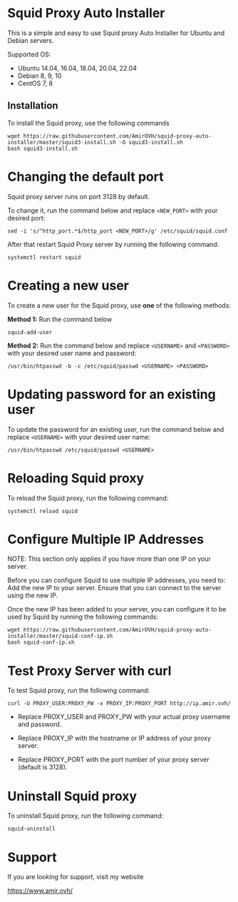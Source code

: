 # Squid Proxy Auto Installer

This is a simple and easy to use Squid proxy Auto Installer for Ubuntu and Debian servers.

Supported OS:
* Ubuntu 14.04, 16.04, 18.04, 20.04, 22.04
* Debian 8, 9, 10
* CentOS 7, 8


## Installation

To install the Squid proxy, use the following commands

```
wget https://raw.githubusercontent.com/AmirOVH/squid-proxy-auto-installer/master/squid3-install.sh -O squid3-install.sh
bash squid3-install.sh
```

# Changing the default port
Squid proxy server runs on port 3128 by default.

To change it, run the command below and replace `<NEW_PORT>` with your desired port:

```
sed -i 's/^http_port.*$/http_port <NEW_PORT>/g' /etc/squid/squid.conf
```

After that restart Squid Proxy server by running the following command:

```
systemctl restart squid

```

# Creating a new user

To create a new user for the Squid proxy, use **one** of the following methods:

**Method 1:** Run the command below

```
squid-add-user
```

**Method 2:** Run the command below and replace `<USERNAME>` and `<PASSWORD>` with your desired user name and password:

```
/usr/bin/htpasswd -b -c /etc/squid/passwd <USERNAME> <PASSWORD>
```

# Updating password for an existing user

To update the password for an existing user, run the command below and replace `<USERNAME>` with your desired user name:

```
/usr/bin/htpasswd /etc/squid/passwd <USERNAME>
```

# Reloading Squid proxy

To reload the Squid proxy, run the following command:

```
systemctl reload squid
```

# Configure Multiple IP Addresses

NOTE: This section only applies if you have more than one IP on your server.

Before you can configure Squid to use multiple IP addresses, you need to:
Add the new IP to your server.
Ensure that you can connect to the server using the new IP.

Once the new IP has been added to your server, you can configure it to be used by Squid by running the following commands:

```
wget https://raw.githubusercontent.com/AmirOVH/squid-proxy-auto-installer/master/squid-conf-ip.sh
bash squid-conf-ip.sh
```

# Test Proxy Server with curl

To test Squid proxy, run the following command:

```
curl -U PROXY_USER:PROXY_PW -x PROXY_IP:PROXY_PORT http://ip.amir.ovh/
```

* Replace PROXY_USER and PROXY_PW with your actual proxy username and password.

* Replace PROXY_IP with the hostname or IP address of your proxy server.

* Replace PROXY_PORT with the port number of your proxy server (default is 3128).

# Uninstall Squid proxy

To uninstall Squid proxy, run the following command:

```
squid-uninstall
```

# Support

If you are looking for support, visit my website

https://www.amir.ovh/